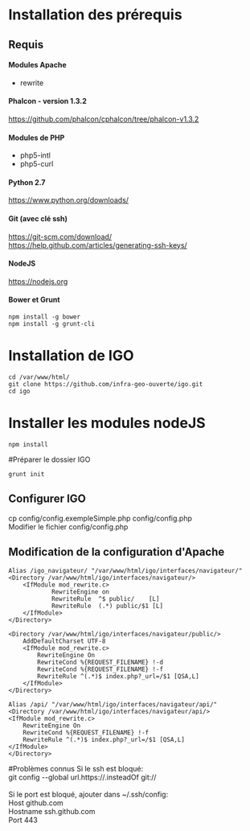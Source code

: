# Installation des prérequis
## Requis 

#### Modules Apache
- rewrite <br />  

#### Phalcon - version 1.3.2
https://github.com/phalcon/cphalcon/tree/phalcon-v1.3.2

#### Modules de PHP
- php5-intl 
- php5-curl 


#### Python 2.7
https://www.python.org/downloads/

#### Git (avec clé ssh)
https://git-scm.com/download/  
https://help.github.com/articles/generating-ssh-keys/

#### NodeJS
https://nodejs.org

#### Bower et Grunt
```
npm install -g bower 
npm install -g grunt-cli
```

# Installation de IGO
```
cd /var/www/html/ 
git clone https://github.com/infra-geo-ouverte/igo.git  
cd igo 
```

# Installer les modules nodeJS
```
npm install
```

#Préparer le dossier IGO
```
grunt init
```

## Configurer IGO  
cp config/config.exempleSimple.php config/config.php  <br /> 
Modifier le fichier config/config.php

## Modification de la configuration d'Apache
```
Alias /igo_navigateur/ "/var/www/html/igo/interfaces/navigateur/"
<Directory /var/www/html/igo/interfaces/navigateur/>
	<IfModule mod_rewrite.c>
	        RewriteEngine on
	        RewriteRule  ^$ public/    [L]
	        RewriteRule  (.*) public/$1 [L]
	</IfModule>
</Directory>

<Directory /var/www/html/igo/interfaces/navigateur/public/>
	AddDefaultCharset UTF-8
	<IfModule mod_rewrite.c>
	    RewriteEngine On
	    RewriteCond %{REQUEST_FILENAME} !-d
	    RewriteCond %{REQUEST_FILENAME} !-f
	    RewriteRule ^(.*)$ index.php?_url=/$1 [QSA,L]
	</IfModule>
</Directory>

Alias /api/ "/var/www/html/igo/interfaces/navigateur/api/"
<Directory /var/www/html/igo/interfaces/navigateur/api/>
<IfModule mod_rewrite.c>
    RewriteEngine On
    RewriteCond %{REQUEST_FILENAME} !-f
    RewriteRule ^(.*)$ index.php?_url=/$1 [QSA,L]
</IfModule>
</Directory>

```

#Problèmes connus
Si le ssh est bloqué: <br /> 
git config --global url.https://.insteadOf git:// <br /> 
<br /> 
Si le port est bloqué, ajouter dans ~/.ssh/config: <br /> 
Host github.com <br /> 
    Hostname ssh.github.com <br /> 
    Port 443
